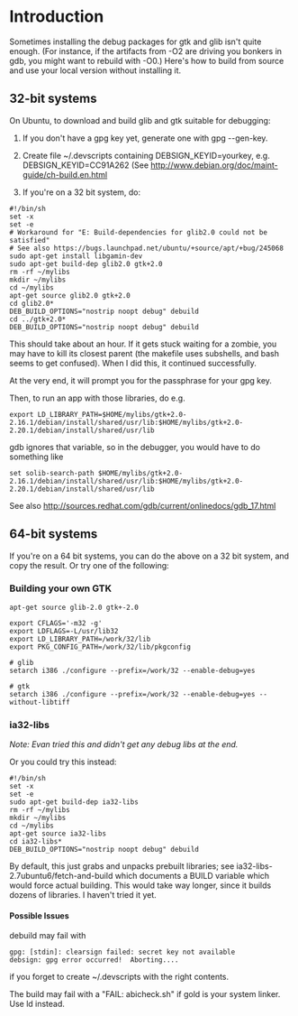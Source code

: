 # Introduction

Sometimes installing the debug packages for gtk and glib isn't quite enough.
(For instance, if the artifacts from -O2 are driving you bonkers in gdb, you
might want to rebuild with -O0.)
Here's how to build from source and use your local version without installing it.

## 32-bit systems

On Ubuntu, to download and build glib and gtk suitable for debugging:

1. If you don't have a gpg key yet, generate one with gpg --gen-key.

2. Create file ~/.devscripts containing DEBSIGN\_KEYID=yourkey, e.g.
DEBSIGN\_KEYID=CC91A262
(See http://www.debian.org/doc/maint-guide/ch-build.en.html

3. If you're on a 32 bit system, do:
```
#!/bin/sh
set -x
set -e
# Workaround for "E: Build-dependencies for glib2.0 could not be satisfied"
# See also https://bugs.launchpad.net/ubuntu/+source/apt/+bug/245068
sudo apt-get install libgamin-dev
sudo apt-get build-dep glib2.0 gtk+2.0
rm -rf ~/mylibs
mkdir ~/mylibs
cd ~/mylibs
apt-get source glib2.0 gtk+2.0
cd glib2.0*
DEB_BUILD_OPTIONS="nostrip noopt debug" debuild
cd ../gtk+2.0*
DEB_BUILD_OPTIONS="nostrip noopt debug" debuild
```
This should take about an hour.  If it gets stuck waiting for a zombie,
you may have to kill its closest parent (the makefile uses subshells,
and bash seems to get confused).  When I did this, it continued successfully.

At the very end, it will prompt you for the passphrase for your gpg key.

Then, to run an app with those libraries, do e.g.
```
export LD_LIBRARY_PATH=$HOME/mylibs/gtk+2.0-2.16.1/debian/install/shared/usr/lib:$HOME/mylibs/gtk+2.0-2.20.1/debian/install/shared/usr/lib
```

gdb ignores that variable, so in the debugger, you would have to do something like
```
set solib-search-path $HOME/mylibs/gtk+2.0-2.16.1/debian/install/shared/usr/lib:$HOME/mylibs/gtk+2.0-2.20.1/debian/install/shared/usr/lib
```

See also http://sources.redhat.com/gdb/current/onlinedocs/gdb_17.html

## 64-bit systems

If you're on a 64 bit systems, you can do the above on a 32
bit system, and copy the result.  Or try one of the following:

### Building your own GTK

```
apt-get source glib-2.0 gtk+-2.0

export CFLAGS='-m32 -g'
export LDFLAGS=-L/usr/lib32
export LD_LIBRARY_PATH=/work/32/lib
export PKG_CONFIG_PATH=/work/32/lib/pkgconfig

# glib
setarch i386 ./configure --prefix=/work/32 --enable-debug=yes

# gtk
setarch i386 ./configure --prefix=/work/32 --enable-debug=yes --without-libtiff
```


### ia32-libs
_Note: Evan tried this and didn't get any debug libs at the end._

Or you could try this instead:
```
#!/bin/sh
set -x
set -e
sudo apt-get build-dep ia32-libs
rm -rf ~/mylibs
mkdir ~/mylibs
cd ~/mylibs
apt-get source ia32-libs
cd ia32-libs*
DEB_BUILD_OPTIONS="nostrip noopt debug" debuild
```

By default, this just grabs and unpacks prebuilt libraries; see
ia32-libs-2.7ubuntu6/fetch-and-build which documents a BUILD
variable which would force actual building.
This would take way longer, since it builds dozens of libraries.
I haven't tried it yet.

#### Possible Issues

debuild may fail with
```
gpg: [stdin]: clearsign failed: secret key not available
debsign: gpg error occurred!  Aborting....
```
if you forget to create ~/.devscripts with the right contents.

The build may fail with a "FAIL: abicheck.sh" if gold is your system
linker.  Use ld instead.